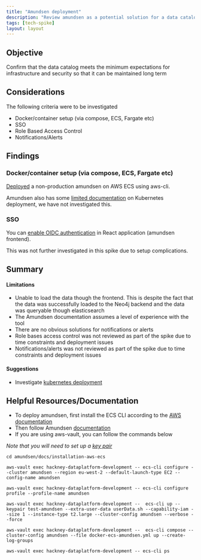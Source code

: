 ```yaml
---
title: "Amundsen deployment"
description: "Review amundsen as a potential solution for a data catalogue"
tags: [tech-spike]
layout: layout
---
```


## Objective

Confirm that the data catalog meets the minimum expectations for infrastructure and security so that it can be maintained long term

## Considerations

The following criteria were to be investigated

- Docker/container setup (via compose, ECS, Fargate etc)
- SSO
- Role Based Access Control
- Notifications/Alerts

## Findings

### Docker/container setup (via compose, ECS, Fargate etc)

[Deployed](https://www.amundsen.io/amundsen/installation-aws-ecs/aws-ecs-deployment/) a non-production amundsen on AWS ECS using aws-cli.

Amundsen also has some [limited documentation](https://www.amundsen.io/amundsen/k8s_install/) on Kubernetes deployment, we have not investigated this.

### SSO

You can [enable OIDC authentication][amundsen-oidc-authentication] in React application (amundsen frontend).

This was not further investigated in this spike due to setup complications.

[amundsen-oidc-authentication]: https://www.amundsen.io/amundsen/authentication/oidc/

## Summary

#### Limitations

- Unable to load the data though the frontend. This is despite the fact that the data was successfully loaded to the Neo4j backend and the data was queryable though elasticsearch
- The Amundsen documentation assumes a level of experience with the tool
- There are no obvious solutions for notifications or alerts
- Role bases access control was not reviewed as part of the spike due to time constraints and deployment issues
- Notifications/alerts was not reviewed as part of the spike due to time constraints and deployment issues

#### Suggestions

- Investigate [kubernetes deployment](https://www.amundsen.io/amundsen/k8s_install/)

## Helpful Resources/Documentation

- To deploy amundsen, first install the ECS CLI according to the [AWS documentation](https://docs.aws.amazon.com/AmazonECS/latest/developerguide/ECS_CLI_installation.html)
- Then follow Amundsen [documentation](https://www.amundsen.io/amundsen/installation-aws-ecs/aws-ecs-deployment/)
- If you are using aws-vault, you can follow the commands below

_Note that you will need to set up a [key pair](https://docs.aws.amazon.com/AWSEC2/latest/UserGuide/ec2-key-pairs.html)_

```
cd amundsen/docs/installation-aws-ecs

aws-vault exec hackney-dataplatform-development -- ecs-cli configure --cluster amundsen --region eu-west-2 --default-launch-type EC2 --config-name amundsen

aws-vault exec hackney-dataplatform-development -- ecs-cli configure profile --profile-name amundsen

aws-vault exec hackney-dataplatform-development --  ecs-cli up --keypair test-amundsen --extra-user-data userData.sh --capability-iam --size 1 --instance-type t2.large --cluster-config amundsen --verbose --force

aws-vault exec hackney-dataplatform-development --  ecs-cli compose --cluster-config amundsen --file docker-ecs-amundsen.yml up --create-log-groups

aws-vault exec hackney-dataplatform-development -- ecs-cli ps
```
